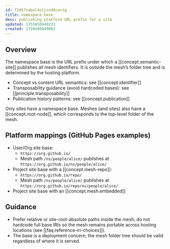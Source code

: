 ```yaml
---
id: f2dk7cwbol4o1jsnd0cun1g
title: namespace base
desc: publishing platform URL prefix for a site
updated: 1755850940233
created: 1750486049862
---
```


## Overview

The namespace base is the URL prefix under which a [[concept.semantic-site]] publishes all mesh identifiers. It is outside the mesh’s folder tree and is determined by the hosting platform.

- Concept vs content URL semantics: see [[concept.identifier]]
- Transposability guidance (avoid hardcoded bases): see [[principle.transposability]]
- Publication history patterns: see [[concept.publication]]

Only sites have a namespace base. Meshes (and sites) also have a [[concept.root-node]], which corresponds to the top-level folder of the mesh.

## Platform mappings (GitHub Pages examples)

- User/Org site base:
  - `https://org.github.io/`
  - Mesh path `/ns/people/alice/` publishes at `https://org.github.io/ns/people/alice/`
- Project site base with a [[concept.mesh-repo]]:
  - `https://org.github.io/repo/`
  - Mesh path `/ns/people/alice/` publishes at `https://org.github.io/repo/ns/people/alice/`
- Project site base with an [[concept.mesh.embedded]]

## Guidance

- Prefer relative or site-root-absolute paths inside the mesh; do not hardcode full base IRIs so the mesh remains portable across hosting locations (see [[faq.reference-iri-choices]]).
- The base is a deployment concern; the mesh folder tree should be valid regardless of where it is served.
